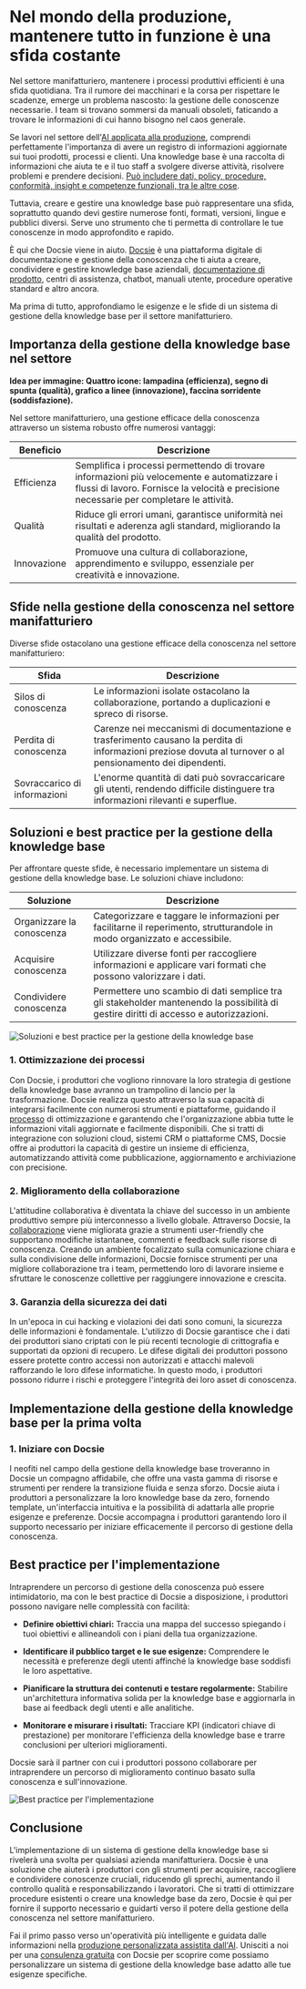 # Nel mondo della produzione, mantenere tutto in funzione è una sfida costante

Nel settore manifatturiero, mantenere i processi produttivi efficienti è una sfida quotidiana. Tra il rumore dei macchinari e la corsa per rispettare le scadenze, emerge un problema nascosto: la gestione delle conoscenze necessarie. I team si trovano sommersi da manuali obsoleti, faticando a trovare le informazioni di cui hanno bisogno nel caos generale.

Se lavori nel settore dell'[AI applicata alla produzione](https://prakashinfotech.com/ai-in-manufacturing-revolution-case-studies), comprendi perfettamente l'importanza di avere un registro di informazioni aggiornate sui tuoi prodotti, processi e clienti. Una knowledge base è una raccolta di informazioni che aiuta te e il tuo staff a svolgere diverse attività, risolvere problemi e prendere decisioni. [Può includere dati, policy, procedure, conformità, insight e competenze funzionali, tra le altre cose](https://bloomfire.com/blog/knowledge-management-systems-in-manufacturing/).

Tuttavia, creare e gestire una knowledge base può rappresentare una sfida, soprattutto quando devi gestire numerose fonti, formati, versioni, lingue e pubblici diversi. Serve uno strumento che ti permetta di controllare le tue conoscenze in modo approfondito e rapido.

È qui che Docsie viene in aiuto. [Docsie](https://www.docsie.io/) è una piattaforma digitale di documentazione e gestione della conoscenza che ti aiuta a creare, condividere e gestire knowledge base aziendali, [documentazione di prodotto](https://www.docsie.io/blog/articles/product-requirements-document-101-your-guide-to-writing-great-prds/), centri di assistenza, chatbot, manuali utente, procedure operative standard e altro ancora.

Ma prima di tutto, approfondiamo le esigenze e le sfide di un sistema di gestione della knowledge base per il settore manifatturiero.

## Importanza della gestione della knowledge base nel settore

**Idea per immagine: Quattro icone: lampadina (efficienza), segno di spunta (qualità), grafico a linee (innovazione), faccina sorridente (soddisfazione).**

Nel settore manifatturiero, una gestione efficace della conoscenza attraverso un sistema robusto offre numerosi vantaggi:

|Beneficio|Descrizione|
|-|-|
|Efficienza|Semplifica i processi permettendo di trovare informazioni più velocemente e automatizzare i flussi di lavoro. Fornisce la velocità e precisione necessarie per completare le attività.|
|Qualità|Riduce gli errori umani, garantisce uniformità nei risultati e aderenza agli standard, migliorando la qualità del prodotto.|
|Innovazione|Promuove una cultura di collaborazione, apprendimento e sviluppo, essenziale per creatività e innovazione.|

## Sfide nella gestione della conoscenza nel settore manifatturiero
Diverse sfide ostacolano una gestione efficace della conoscenza nel settore manifatturiero:

|Sfida|Descrizione|
|-|-|
|Silos di conoscenza|Le informazioni isolate ostacolano la collaborazione, portando a duplicazioni e spreco di risorse.|
|Perdita di conoscenza|Carenze nei meccanismi di documentazione e trasferimento causano la perdita di informazioni preziose dovuta al turnover o al pensionamento dei dipendenti.|
|Sovraccarico di informazioni|L'enorme quantità di dati può sovraccaricare gli utenti, rendendo difficile distinguere tra informazioni rilevanti e superflue.|

## Soluzioni e best practice per la gestione della knowledge base

Per affrontare queste sfide, è necessario implementare un sistema di gestione della knowledge base. Le soluzioni chiave includono:

|Soluzione|Descrizione|
|-|-|
|Organizzare la conoscenza|Categorizzare e taggare le informazioni per facilitarne il reperimento, strutturandole in modo organizzato e accessibile.|
|Acquisire conoscenza|Utilizzare diverse fonti per raccogliere informazioni e applicare vari formati che possono valorizzare i dati.|
|Condividere conoscenza|Permettere uno scambio di dati semplice tra gli stakeholder mantenendo la possibilità di gestire diritti di accesso e autorizzazioni.|

![ Soluzioni e best practice per la gestione della knowledge base](https://cdn.docsie.io/workspace_PfNzfGj3YfKKtTO4T/doc_QiqgSuNoJpspcExF3/file_yWxxF9nkv16kE1rei/image1.png)

### 1. Ottimizzazione dei processi

Con Docsie, i produttori che vogliono rinnovare la loro strategia di gestione della knowledge base avranno un trampolino di lancio per la trasformazione. Docsie realizza questo attraverso la sua capacità di integrarsi facilmente con numerosi strumenti e piattaforme, guidando il [processo](https://www.docsie.io/blog/articles/process-improvement-tools-what-are-they-top-10-platforms/) di ottimizzazione e garantendo che l'organizzazione abbia tutte le informazioni vitali aggiornate e facilmente disponibili. Che si tratti di integrazione con soluzioni cloud, sistemi CRM o piattaforme CMS, Docsie offre ai produttori la capacità di gestire un insieme di efficienza, automatizzando attività come pubblicazione, aggiornamento e archiviazione con precisione.

### 2. Miglioramento della collaborazione

L'attitudine collaborativa è diventata la chiave del successo in un ambiente produttivo sempre più interconnesso a livello globale. Attraverso Docsie, la [collaborazione](https://site.docsie.io/documentation-collaboration-software) viene migliorata grazie a strumenti user-friendly che supportano modifiche istantanee, commenti e feedback sulle risorse di conoscenza. Creando un ambiente focalizzato sulla comunicazione chiara e sulla condivisione delle informazioni, Docsie fornisce strumenti per una migliore collaborazione tra i team, permettendo loro di lavorare insieme e sfruttare le conoscenze collettive per raggiungere innovazione e crescita.

### 3. Garanzia della sicurezza dei dati

In un'epoca in cui hacking e violazioni dei dati sono comuni, la sicurezza delle informazioni è fondamentale. L'utilizzo di Docsie garantisce che i dati dei produttori siano criptati con le più recenti tecnologie di crittografia e supportati da opzioni di recupero. Le difese digitali dei produttori possono essere protette contro accessi non autorizzati e attacchi malevoli rafforzando le loro difese informatiche. In questo modo, i produttori possono ridurre i rischi e proteggere l'integrità dei loro asset di conoscenza.

## Implementazione della gestione della knowledge base per la prima volta

### 1. Iniziare con Docsie

I neofiti nel campo della gestione della knowledge base troveranno in Docsie un compagno affidabile, che offre una vasta gamma di risorse e strumenti per rendere la transizione fluida e senza sforzo. Docsie aiuta i produttori a personalizzare la loro knowledge base da zero, fornendo template, un'interfaccia intuitiva e la possibilità di adattarla alle proprie esigenze e preferenze. Docsie accompagna i produttori garantendo loro il supporto necessario per iniziare efficacemente il percorso di gestione della conoscenza.

## Best practice per l'implementazione

Intraprendere un percorso di gestione della conoscenza può essere intimidatorio, ma con le best practice di Docsie a disposizione, i produttori possono navigare nelle complessità con facilità:

* **Definire obiettivi chiari:** Traccia una mappa del successo spiegando i tuoi obiettivi e allineandoli con i piani della tua organizzazione.

* **Identificare il pubblico target e le sue esigenze:** Comprendere le necessità e preferenze degli utenti affinché la knowledge base soddisfi le loro aspettative.

* **Pianificare la struttura dei contenuti e testare regolarmente:** Stabilire un'architettura informativa solida per la knowledge base e aggiornarla in base ai feedback degli utenti e alle analitiche.

* **Monitorare e misurare i risultati:** Tracciare KPI (indicatori chiave di prestazione) per monitorare l'efficienza della knowledge base e trarre conclusioni per ulteriori miglioramenti.

Docsie sarà il partner con cui i produttori possono collaborare per intraprendere un percorso di miglioramento continuo basato sulla conoscenza e sull'innovazione.

![Best practice per l'implementazione](https://cdn.docsie.io/workspace_PfNzfGj3YfKKtTO4T/doc_QiqgSuNoJpspcExF3/file_WK7UsmbzhYRtPWhDX/image2.png)

## Conclusione

L'implementazione di un sistema di gestione della knowledge base si rivelerà una svolta per qualsiasi azienda manifatturiera. Docsie è una soluzione che aiuterà i produttori con gli strumenti per acquisire, raccogliere e condividere conoscenze cruciali, riducendo gli sprechi, aumentando il controllo qualità e responsabilizzando i lavoratori. Che si tratti di ottimizzare procedure esistenti o creare una knowledge base da zero, Docsie è qui per fornire il supporto necessario e guidarti verso il potere della gestione della conoscenza nel settore manifatturiero.

Fai il primo passo verso un'operatività più intelligente e guidata dalle informazioni nella [produzione personalizzata assistita dall'AI](https://www.fictiv.com/articles/fictiv-launches-chatgpt-powered-materials-ai). Unisciti a noi per una [consulenza gratuita](https://app.docsie.io/login/#/) con Docsie per scoprire come possiamo personalizzare un sistema di gestione della knowledge base adatto alle tue esigenze specifiche.